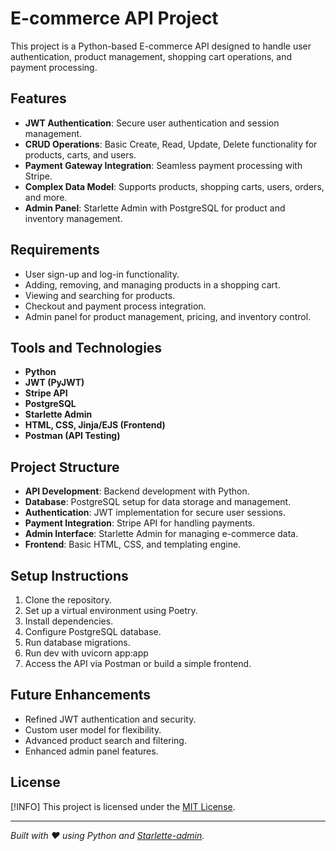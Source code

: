 # E-commerce API Project

This project is a Python-based E-commerce API designed to handle user authentication, product management, shopping cart operations, and payment processing.

## Features
- **JWT Authentication**: Secure user authentication and session management.
- **CRUD Operations**: Basic Create, Read, Update, Delete functionality for products, carts, and users.
- **Payment Gateway Integration**: Seamless payment processing with Stripe.
- **Complex Data Model**: Supports products, shopping carts, users, orders, and more.
- **Admin Panel**: Starlette Admin with PostgreSQL for product and inventory management.

## Requirements
- User sign-up and log-in functionality.
- Adding, removing, and managing products in a shopping cart.
- Viewing and searching for products.
- Checkout and payment process integration.
- Admin panel for product management, pricing, and inventory control.

## Tools and Technologies
- **Python**
- **JWT (PyJWT)**
- **Stripe API**
- **PostgreSQL**
- **Starlette Admin**
- **HTML, CSS, Jinja/EJS (Frontend)**
- **Postman (API Testing)**

## Project Structure
- **API Development**: Backend development with Python.
- **Database**: PostgreSQL setup for data storage and management.
- **Authentication**: JWT implementation for secure user sessions.
- **Payment Integration**: Stripe API for handling payments.
- **Admin Interface**: Starlette Admin for managing e-commerce data.
- **Frontend**: Basic HTML, CSS, and templating engine.

## Setup Instructions
1. Clone the repository.
2. Set up a virtual environment using Poetry.
3. Install dependencies.
4. Configure PostgreSQL database.
5. Run database migrations.
6. Run dev with uvicorn app:app
7. Access the API via Postman or build a simple frontend.

## Future Enhancements
- Refined JWT authentication and security.
- Custom user model for flexibility.
- Advanced product search and filtering.
- Enhanced admin panel features.

## License
[!INFO]
This project is licensed under the [MIT License](./LICENSE).

---

*Built with ❤️ using Python and [Starlette-admin](https://github.com/jowilf/starlette-admin).*

